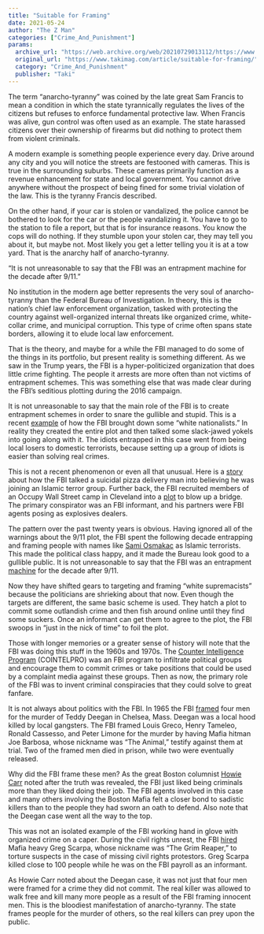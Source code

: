 ```yaml
---
title: "Suitable for Framing"
date: 2021-05-24
author: "The Z Man"
categories: ["Crime_And_Punishment"]
params:
  archive_url: "https://web.archive.org/web/20210729013112/https://www.takimag.com/article/suitable-for-framing/"
  original_url: "https://www.takimag.com/article/suitable-for-framing/"
  category: "Crime_And_Punishment"
  publisher: "Taki"
---
```


The term “anarcho-tyranny” was coined by the late great Sam Francis to mean a condition in which the state tyrannically regulates the lives of the citizens but refuses to enforce fundamental protective law. When Francis was alive, gun control was often used as an example. The state harassed citizens over their ownership of firearms but did nothing to protect them from violent criminals.

A modern example is something people experience every day. Drive around any city and you will notice the streets are festooned with cameras. This is true in the surrounding suburbs. These cameras primarily function as a revenue enhancement for state and local government. You cannot drive anywhere without the prospect of being fined for some trivial violation of the law. This is the tyranny Francis described.

On the other hand, if your car is stolen or vandalized, the police cannot be bothered to look for the car or the people vandalizing it. You have to go to the station to file a report, but that is for insurance reasons. You know the cops will do nothing. If they stumble upon your stolen car, they may tell you about it, but maybe not. Most likely you get a letter telling you it is at a tow yard. That is the anarchy half of anarcho-tyranny.

“It is not unreasonable to say that the FBI was an entrapment machine for the decade after 9/11.”

No institution in the modern age better represents the very soul of anarcho-tyranny than the Federal Bureau of Investigation. In theory, this is the nation’s chief law enforcement organization, tasked with protecting the country against well-organized internal threats like organized crime, white-collar crime, and municipal corruption. This type of crime often spans state borders, allowing it to elude local law enforcement.

That is the theory, and maybe for a while the FBI managed to do some of the things in its portfolio, but present reality is something different. As we saw in the Trump years, the FBI is a hyper-politicized organization that does little crime fighting. The people it arrests are more often than not victims of entrapment schemes. This was something else that was made clear during the FBI’s seditious plotting during the 2016 campaign.

It is not unreasonable to say that the main role of the FBI is to create entrapment schemes in order to snare the gullible and stupid. This is a recent [example](https://web.archive.org/web/20210802135511/https://www.mcall.com/news/pennsylvania/mc-nws-pa-phillipsburg-steever-white-supremacist-sentenced-20200707-mjkspmcktnc3ppakwfery5qu2q-story.html) of how the FBI brought down some “white nationalists.” In reality they created the entire plot and then talked some slack-jawed yokels into going along with it. The idiots entrapped in this case went from being local losers to domestic terrorists, because setting up a group of idiots is easier than solving real crimes.

This is not a recent phenomenon or even all that unusual. Here is a [story](https://web.archive.org/web/20210802135511/https://edition.cnn.com/2017/11/29/politics/aby-rayyan-fbi-terror-sting-pizza-man/index.html) about how the FBI talked a suicidal pizza delivery man into believing he was joining an Islamic terror group. Further back, the FBI recruited members of an Occupy Wall Street camp in Cleveland into a [plot](https://web.archive.org/web/20210802135511/https://www.cleveland.com/metro/2012/05/5_suspects_arrested_charged_wi.html) to blow up a bridge. The primary conspirator was an FBI informant, and his partners were FBI agents posing as explosives dealers.

The pattern over the past twenty years is obvious. Having ignored all of the warnings about the 9/11 plot, the FBI spent the following decade entrapping and framing people with names like [Sami Osmakac](https://web.archive.org/web/20210802135511/https://theintercept.com/2015/03/16/howthefbicreatedaterrorist/) as Islamic terrorists. This made the political class happy, and it made the Bureau look good to a gullible public. It is not unreasonable to say that the FBI was an entrapment [machine](https://web.archive.org/web/20210802135511/https://www.theguardian.com/world/2011/nov/16/fbi-entrapment-fake-terror-plots) for the decade after 9/11.

Now they have shifted gears to targeting and framing “white supremacists” because the politicians are shrieking about that now. Even though the targets are different, the same basic scheme is used. They hatch a plot to commit some outlandish crime and then fish around online until they find some suckers. Once an informant can get them to agree to the plot, the FBI swoops in “just in the nick of time” to foil the plot.

Those with longer memories or a greater sense of history will note that the FBI was doing this stuff in the 1960s and 1970s. The [Counter Intelligence Program](https://web.archive.org/web/20210802135511/https://en.wikipedia.org/wiki/COINTELPRO) (COINTELPRO) was an FBI program to infiltrate political groups and encourage them to commit crimes or take positions that could be used by a complaint media against these groups. Then as now, the primary role of the FBI was to invent criminal conspiracies that they could solve to great fanfare.

It is not always about politics with the FBI. In 1965 the FBI [framed](https://web.archive.org/web/20210802135511/https://en.wikipedia.org/wiki/Murder_of_Edward_Deegan) four men for the murder of Teddy Deegan in Chelsea, Mass. Deegan was a local hood killed by local gangsters. The FBI framed Louis Greco, Henry Tameleo, Ronald Cassesso, and Peter Limone for the murder by having Mafia hitman Joe Barbosa, whose nickname was “The Animal,” testify against them at trial. Two of the framed men died in prison, while two were eventually released.

Why did the FBI frame these men? As the great Boston columnist [Howie Carr](https://web.archive.org/web/20210802135511/https://www.bostonherald.com/2007/07/29/the-grisly-story-of-jimmy-the-bear/) noted after the truth was revealed, the FBI just liked being criminals more than they liked doing their job. The FBI agents involved in this case and many others involving the Boston Mafia felt a closer bond to sadistic killers than to the people they had sworn an oath to defend. Also note that the Deegan case went all the way to the top.

This was not an isolated example of the FBI working hand in glove with organized crime on a caper. During the civil rights unrest, the FBI [hired](https://web.archive.org/web/20210802135511/https://www.theguardian.com/world/2007/oct/31/usa.international) Mafia heavy Greg Scarpa, whose nickname was “The Grim Reaper,” to torture suspects in the case of missing civil rights protestors. Greg Scarpa killed close to 100 people while he was on the FBI payroll as an informant.

As Howie Carr noted about the Deegan case, it was not just that four men were framed for a crime they did not commit. The real killer was allowed to walk free and kill many more people as a result of the FBI framing innocent men. This is the bloodiest manifestation of anarcho-tyranny. The state frames people for the murder of others, so the real killers can prey upon the public.
